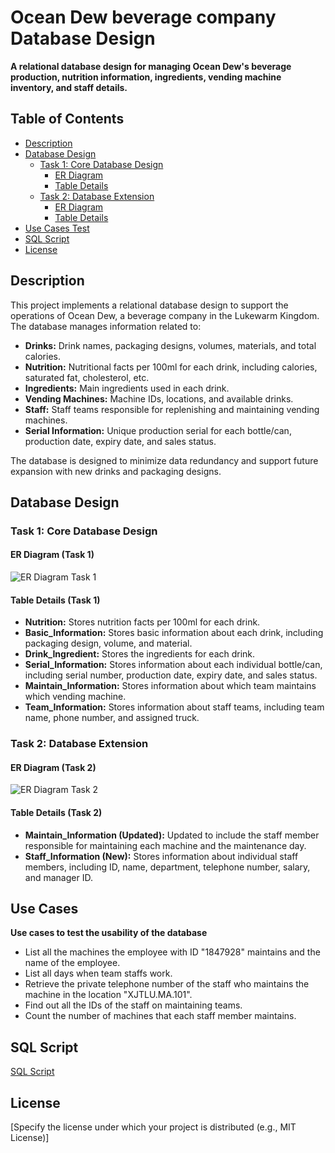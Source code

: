 # Ocean Dew beverage company Database Design

**A relational database design for managing Ocean Dew's beverage production, nutrition information, ingredients, vending machine inventory, and staff details.**

## Table of Contents

- [Description](#description)
- [Database Design](#database-design)
  - [Task 1: Core Database Design](#task-1-core-database-design)
    - [ER Diagram](#er-diagram-task-1)
    - [Table Details](#table-details-task-1)
  - [Task 2: Database Extension](#task-2-database-extension)
    - [ER Diagram](#er-diagram-task-2)
    - [Table Details](#table-details-task-2)
- [Use Cases Test](#use-cases)
- [SQL Script](#sql-script)
- [License](#license)

## Description

This project implements a relational database design to support the operations of Ocean Dew, a beverage company in the Lukewarm Kingdom. The database manages information related to:

- **Drinks:** Drink names, packaging designs, volumes, materials, and total calories.
- **Nutrition:** Nutritional facts per 100ml for each drink, including calories, saturated fat, cholesterol, etc.
- **Ingredients:** Main ingredients used in each drink.
- **Vending Machines:** Machine IDs, locations, and available drinks.
- **Staff:** Staff teams responsible for replenishing and maintaining vending machines.
- **Serial Information:** Unique production serial for each bottle/can, production date, expiry date, and sales status.

The database is designed to minimize data redundancy and support future expansion with new drinks and packaging designs.

## Database Design

### Task 1: Core Database Design

#### ER Diagram (Task 1)

![ER Diagram Task 1](https://github.com/user-attachments/assets/5b32a69b-1b01-44f8-a8ee-316792a4923c)

#### Table Details (Task 1)

- **Nutrition:** Stores nutrition facts per 100ml for each drink.
- **Basic_Information:** Stores basic information about each drink, including packaging design, volume, and material.
- **Drink_Ingredient:** Stores the ingredients for each drink.
- **Serial_Information:** Stores information about each individual bottle/can, including serial number, production date, expiry date, and sales status.
- **Maintain_Information:** Stores information about which team maintains which vending machine.
- **Team_Information:** Stores information about staff teams, including team name, phone number, and assigned truck.

### Task 2: Database Extension

#### ER Diagram (Task 2)

![ER Diagram Task 2](https://github.com/user-attachments/assets/079ef526-1160-44ab-970d-3f8099135eda)

#### Table Details (Task 2)

- **Maintain_Information (Updated):** Updated to include the staff member responsible for maintaining each machine and the maintenance day.
- **Staff_Information (New):** Stores information about individual staff members, including ID, name, department, telephone number, salary, and manager ID.

## Use Cases

**Use cases to test the usability of the database**

- List all the machines the employee with ID "1847928" maintains and the name of the employee.
- List all days when team staffs work.
- Retrieve the private telephone number of the staff who maintains the machine in the location "XJTLU.MA.101".
- Find out all the IDs of the staff on maintaining teams.
- Count the number of machines that each staff member maintains.

## SQL Script

[SQL Script](<https://github.com/Chloeeeex/CPT103-Introduction-to-database_CW/blob/8440de4ced969936c8ef24a98caa1245751131de/script.sql>)

## License

[Specify the license under which your project is distributed (e.g., MIT License)]
